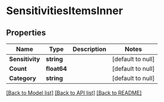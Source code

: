 # SensitivitiesItemsInner

## Properties
Name | Type | Description | Notes
------------ | ------------- | ------------- | -------------
**Sensitivity** | **string** |  | [default to null]
**Count** | **float64** |  | [default to null]
**Category** | **string** |  | [default to null]

[[Back to Model list]](../README.md#documentation-for-models) [[Back to API list]](../README.md#documentation-for-api-endpoints) [[Back to README]](../README.md)

